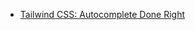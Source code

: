 - [Tailwind CSS: Autocomplete Done Right](https://www.sixian.li/writing/tailwind-autocomplete-done-right)
